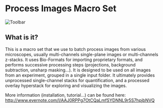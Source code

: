 # Process Images Macro Set

![Toolbar](http://i.imgur.com/Dza8gIy.png)

## What is it?
This is a macro set that we use to batch process images from various microscopes, usually multi-channels single-plane images or multi-channels z-stacks. It uses Bio-Formats for importing proprietary formats, and performs successive processing steps (projections, background subtraction, unsharp masking...). It is designed to be used on all images from an experiment, grouped in a single input folder. It ultimately provides unprocessed single-channel stacks for quantification, and a processed overlay hyperstack for exploring and visualizing the images.

More information (installation, tutorial…) can be found here: http://www.evernote.com/l/AAJ0RPPg7OtCQaLmfSYDNNL9r5S7hpjbNVQ

